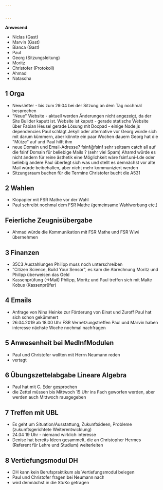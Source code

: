 ```yaml
---


---
```


**Anwesend**:
 * Niclas (Gast)
 * Marvin (Gast)
 * Bianca (Gast)
 * Paul 
 * Georg (Sitzungsleitung)
 * Moritz
 * Christofer (Protokoll)
 * Ahmad
 * Natascha

## 1 Orga
* Newsletter - bis zum 29.04 bei der Sitzung an dem Tag nochmal besprechen
* "Neue" Website - aktuell werden Änderungen nicht angezeigt, da der Site Builder kaputt ist.
	Website ist kaputt - gerade statische Website über Fabian Heusel
	gerade Lösung mit Docpad - einige Node.js dependencies
	Paul schlägt Jekyll oder alternative vor
	Georg würde sich mit darum kümmern, aber könnte ein paar Wochen dauern
	Georg hat die "Mütze" auf und Paul hilft ihm
* neue Domain und Email-Adresse?
	fsinf@fsinf sehr seltsam
	catch all auf die fsinf Domain für beliebige Mails ? (sehr viel Spam)
	Ahamd würde es nicht ändern für reine ästhetik
	eine Möglichkeit wäre fsinf.uni-l.de oder beliebig andere
	Paul überlegt sich was und stellt es demnächst vor
	alte Mail würde beibehalten, aber nicht mehr kommuniziert werden
* Sitzungsraum buchen für die Termine
	Christofer bucht die A531

## 2 Wahlen
* Klopapier mit FSR Mathe vor der Wahl 
* Paul schreibt nochmal dem FSR Mathe (gemeinsame Wahlwerbung etc.)

## Feierliche Zeugnisübergabe
* Ahmad würde die Kommunikation mit FSR Mathe und FSR Wiwi übernehmen

## 3 Finanzen
* 35C3 Auszahlungen
	Philipp muss noch unterschreiben
* "Citizen Science, Build Your Sensor", es kam die Abrechnung 
	Moritz und Philipp überweisen das Geld
* Kassenprüfung (→Mail)
	Philipp, Moritz und Paul treffen sich mit Malte Kobus (Kassenprüfer)

## 4 Emails
* Anfrage von Nina Heinke zur Förderung von Einat und Zuroff
	Paul hat sich schon gekümmert
* 26.04.2019 ab 18.00 Uhr FSR Vernetzungstreffen 
	Paul und Marvin haben interesse
	nächste Woche nochmal nachfragen

## 5 Anwesenheit bei MedInfModulen
* Paul und Christofer wollten mit Herrn Neumann reden
* vertagt 

## 6 Übungszettelabgabe Lineare Algebra
* Paul hat mit C. Eder gesprochen
* die Zettel müssen bis Mittwoch 15 Uhr ins Fach geworfen werden, aber werden auch Mittwoch rausgegeben

## 7 Treffen mit UBL
* Es geht um Situation/Ausstattung, Zukunftsideen, Probleme (zukunftsgerichtete Weiterentwicklung)
* 24.04 19 Uhr - niemand wirklich interesse
* Denise hat bereits Ideen gesammelt, die an Christopher Hermes (Referent für Lehre und Studium) weiterleiten

## 8 Vertiefungsmodul DH
* DH kann kein Berufspraktikum als Vertiefungsmodul belegen
* Paul und Christofer fragen bei Neumann nach
* wird demnächst in die StuKo getragen
